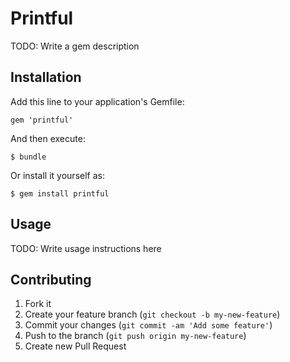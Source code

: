 # Printful

TODO: Write a gem description

## Installation

Add this line to your application's Gemfile:

    gem 'printful'

And then execute:

    $ bundle

Or install it yourself as:

    $ gem install printful

## Usage

TODO: Write usage instructions here

## Contributing

1. Fork it
2. Create your feature branch (`git checkout -b my-new-feature`)
3. Commit your changes (`git commit -am 'Add some feature'`)
4. Push to the branch (`git push origin my-new-feature`)
5. Create new Pull Request
